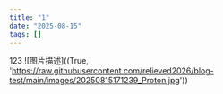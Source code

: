 ```yaml
---
title: "1"
date: "2025-08-15"
tags: []
---
```


123
![图片描述]((True, 'https://raw.githubusercontent.com/relieved2026/blog-test/main/images/20250815171239_Proton.jpg'))